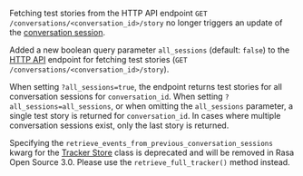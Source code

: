 Fetching test stories from the HTTP API endpoint 
`GET /conversations/<conversation_id>/story` no longer triggers an update 
of the 
[conversation session](./domain.mdx#session-configuration).

Added a new boolean query parameter `all_sessions` (default: `false`) to the 
[HTTP API](./http-api.mdx) endpoint for fetching test stories 
(`GET /conversations/<conversation_id>/story`). 

When setting `?all_sessions=true`, the endpoint returns test stories for all 
conversation sessions for `conversation_id`. 
When setting `?all_sessions=all_sessions`, or when omitting the `all_sessions` 
parameter, a single test story is returned for `conversation_id`. In cases where 
multiple conversation sessions exist, only the last story is returned.

Specifying the `retrieve_events_from_previous_conversation_sessions` 
kwarg for the [Tracker Store](./tracker-stores.mdx) class is deprecated and will be 
removed in Rasa Open Source 3.0. Please use the `retrieve_full_tracker()` method 
instead.
